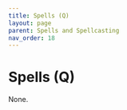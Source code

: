 ```yaml
---
title: Spells (Q)
layout: page
parent: Spells and Spellcasting
nav_order: 18
---
```


# Spells (Q)

None.
